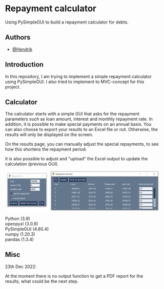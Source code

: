 
# Repayment calculator

Using PySimpleGUI to build a repayment calculator for debts.


## Authors

- [@Hendrik](https://www.github.com/henne23)


## Introduction

In this repository, I am trying to implement a simple repayment 
calculator using PySimpleGUI. I also tried to implement to 
MVC-concept for this project.
## Calculator

The calculator starts with a simple GUI that asks for the repayment
parameters such as loan amount, interest and monthly repayment rate.
In addition, it is possible to make special payments on an annual
basis. You can also choose to export your results to an
Excel file or not. Otherwise, the results will only be displayed on the screen.

On the results page, you can manually adjust the special repayments,
to see how this shortens the repayment period. 

It is also possible to adjust and "upload" the Excel output to
update the calculation (previous GUI).

![repayment calculator](Repayment.png)

Python (3.9)\
openpyxl (3.0.9)\
PySimpleGUI (4.60.4)\
numpy (1.20.3)\
pandas (1.3.4)

## Misc

23th Dec 2022:

At the moment there is no output function to get a PDF report 
for the results, what could be the next step.